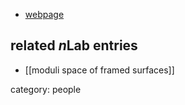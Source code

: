 

* [webpage](https://www.dpmms.cam.ac.uk/~or257/)

## related $n$Lab entries

* [[moduli space of framed surfaces]]

category: people

